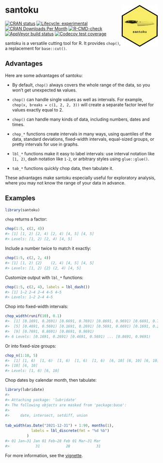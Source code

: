 
<!-- README.md is generated from README.Rmd. Please edit that file -->

# santoku <img src="man/figures/logo.png" align="right" alt="santoku logo" width="120" />

<!-- badges: start -->

[![CRAN
status](https://www.r-pkg.org/badges/version/santoku)](https://CRAN.R-project.org/package=santoku)
[![Lifecycle:
experimental](https://img.shields.io/badge/lifecycle-experimental-orange.svg)](https://lifecycle.r-lib.org/articles/stages.html)
[![CRAN Downloads Per
Month](http://cranlogs.r-pkg.org/badges/santoku)](https://CRAN.R-project.org/package=santoku)
[![R-CMD-check](https://github.com/hughjonesd/santoku/workflows/R-CMD-check/badge.svg)](https://github.com/hughjonesd/santoku/actions)
[![AppVeyor build
status](https://ci.appveyor.com/api/projects/status/github/hughjonesd/santoku?branch=master&svg=true)](https://ci.appveyor.com/project/hughjonesd/santoku)
[![Codecov test
coverage](https://codecov.io/gh/hughjonesd/santoku/branch/master/graph/badge.svg)](https://app.codecov.io/gh/hughjonesd/santoku?branch=master)
<!-- badges: end -->

santoku is a versatile cutting tool for R. It provides `chop()`, a
replacement for `base::cut()`.

## Advantages

Here are some advantages of santoku:

  - By default, `chop()` always covers the whole range of the data, so
    you won’t get unexpected `NA` values.

  - `chop()` can handle single values as well as intervals. For example,
    `chop(x, breaks = c(1, 2, 2, 3))` will create a separate factor
    level for values exactly equal to 2.

  - `chop()` can handle many kinds of data, including numbers, dates and
    times.

  - `chop_*` functions create intervals in many ways, using quantiles of
    the data, standard deviations, fixed-width intervals, equal-sized
    groups, or pretty intervals for use in graphs.

  - `lbl_*` functions make it easy to label intervals: use interval
    notation like `[1, 2)`, dash notation like `1-2`, or arbitrary
    styles using `glue::glue()`.

  - `tab_*` functions quickly chop data, then tabulate it.

These advantages make santoku especially useful for exploratory
analysis, where you may not know the range of your data in advance.

## Examples

``` r
library(santoku)
```

`chop` returns a factor:

``` r
chop(1:5, c(2, 4))
#> [1] [1, 2) [2, 4) [2, 4) [4, 5] [4, 5]
#> Levels: [1, 2) [2, 4) [4, 5]
```

Include a number twice to match it exactly:

``` r
chop(1:5, c(2, 2, 4))
#> [1] [1, 2) {2}    (2, 4) [4, 5] [4, 5]
#> Levels: [1, 2) {2} (2, 4) [4, 5]
```

Customize output with `lbl_*` functions:

``` r
chop(1:5, c(2, 4), labels = lbl_dash())
#> [1] 1—2 2—4 2—4 4—5 4—5
#> Levels: 1—2 2—4 4—5
```

Chop into fixed-width intervals:

``` r
chop_width(runif(10), 0.1)
#>  [1] [0.1691, 0.2691) [0.6691, 0.7691) [0.8691, 0.9691) [0.6691, 0.7691)
#>  [5] [0.4691, 0.5691) [0.1691, 0.2691) [0.5691, 0.6691) [0.1691, 0.2691)
#>  [9] [0.7691, 0.8691) [0.8691, 0.9691)
#> 6 Levels: [0.1691, 0.2691) [0.4691, 0.5691) ... [0.8691, 0.9691)
```

Or into fixed-size groups:

``` r
chop_n(1:10, 5)
#>  [1] [1, 6)  [1, 6)  [1, 6)  [1, 6)  [1, 6)  [6, 10] [6, 10] [6, 10] [6, 10]
#> [10] [6, 10]
#> Levels: [1, 6) [6, 10]
```

Chop dates by calendar month, then tabulate:

``` r
library(lubridate)
#> 
#> Attaching package: 'lubridate'
#> The following objects are masked from 'package:base':
#> 
#>     date, intersect, setdiff, union

tab_width(as.Date("2021-12-31") + 1:90, months(1), 
            labels = lbl_discrete(fmt = "%d %b")
          )
#> 01 Jan—31 Jan 01 Feb—28 Feb 01 Mar—31 Mar 
#>            31            28            31
```

For more information, see the
[vignette](https://hughjonesd.github.io/santoku/articles/santoku.html).
